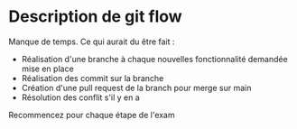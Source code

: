 # Description de git flow

Manque de temps. 
Ce qui aurait du être fait : 

- Réalisation d'une branche à chaque nouvelles fonctionnalité demandée mise en place
- Réalisation des commit sur la branche
- Création d'une pull request de la branch pour merge sur main
- Résolution des conflit s'il y en a

Recommencez pour chaque étape de l'exam
